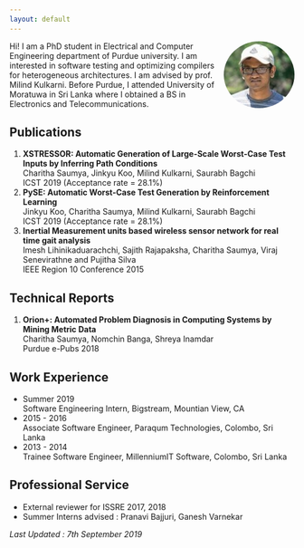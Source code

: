 ```yaml
---
layout: default
---
```


<!--<img class="profile-picture" src="charitha.jpg">-->
<img src="charitha.jpg" alt="Poster" style="float:  right; width: 125px;  border-radius: 50%;"/> 

Hi! I am a PhD student in Electrical and Computer Engineering department of Purdue university. I am interested in software testing and optimizing compilers for heterogeneous architectures. I am advised by prof. Milind Kulkarni. Before Purdue, I attended University of Moratuwa in Sri Lanka where I obtained a BS in Electronics and Telecommunications.
## Publications

1. **XSTRESSOR: Automatic Generation of Large-Scale Worst-Case Test Inputs by Inferring Path Conditions** <br/>
   Charitha Saumya, Jinkyu Koo, Milind Kulkarni, Saurabh Bagchi <br/>
   ICST 2019 (Acceptance rate = 28.1%) <a href="PID5758301.pdf" target="_blank"><i class="far fa-file-pdf fa-1x" style="color:black;"></i></a>
   <a href="https://github.com/charitha22/XSTRESSOR" target="_blank"><i class="fab fa-github fa-1x" style="color:black;"></i></a>
2. **PySE: Automatic Worst-Case Test Generation by Reinforcement Learning** <br/>
   Jinkyu Koo, Charitha Saumya, Milind Kulkarni, Saurabh Bagchi <br/>
   ICST 2019 (Acceptance rate = 28.1%) <a href="08730198.pdf" target="_blank"><i class="far fa-file-pdf fa-1x" style="color:black;"></i></a>
3. **Inertial Measurement units based wireless sensor network for real time gait analysis** <br/>
   Imesh Lihinikaduarachchi, Sajith Rajapaksha, Charitha Saumya, Viraj Senevirathne and Pujitha Silva <br/>
   IEEE Region 10 Conference 2015

## Technical Reports

1. **Orion+: Automated Problem Diagnosis in Computing Systems by Mining Metric Data** <br/>
   Charitha Saumya, Nomchin Banga, Shreya Inamdar <br/>
   Purdue e-Pubs 2018

## Work Experience

* Summer 2019 <br/>
    Software Engineering Intern, Bigstream, Mountian View, CA
* 2015 - 2016 <br/>
    Associate Software Engineer, Paraqum Technologies, Colombo, Sri Lanka
* 2013 - 2014 <br/>
    Trainee Software Engineer, MillenniumIT Software, Colombo, Sri Lanka

## Professional Service
* External reviewer for ISSRE 2017, 2018
* Summer Interns advised : Pranavi Bajjuri, Ganesh Varnekar

*Last Updated : 7th September 2019*
<!--## Typography-->

<!--This is a [link](http://google.com). Something *italics* and something **bold**.-->

<!--Here is a table-->

<!--Year | Award | Category-->
<!-------|-------|---------->
<!--2014 | Emmy  | Won Outstanding Lead Actor in a miniseries or a movie-->
<!--2015 | BAFTA | Nominated for Best Leading Actor for Sherlock-->
<!--2014 | Satellite | Won Best Actor miniseries or television film-->

<!--Here is a horizontal rule-->

<!------->

<!--Here is a blockquote-->

<!-- To a great mind, nothing is little-->

<!--## References-->

<!--* Foo Bar: Head of Department, Placeholder Names, Lorem-->
<!--* John Doe: Associate Professor, Department of Computer Science, Ipsum-->
